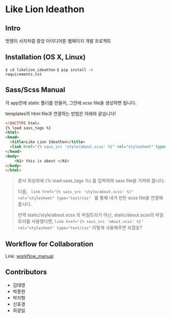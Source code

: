 # Like Lion Ideathon

## Intro

 멋쟁이 사자처럼 중앙 아이디어톤 웹페이지 개발 프로젝트

## Installation (OS X, Linux)

<code>$ cd likelion_ideathon</code>
<code>$ pip install -r requirements.txt </code>

## Sass/Scss Manual

각 app안에 static 폴더를 만들어, 그안에 scss file을 생성하면 됩니다.

templates의 html file과 연결하는 방법은 아래와 같습니다!

```html
<!DOCTYPE html>
{% load sass_tags %}
<html>
<head>
  <title>Like Lion Ideathon</title>
  <link href="{% sass_src 'style/about.scss' %}" rel="stylesheet" type="text/css"/> 
</head>
<body>
    <h1> this is about </h1>
</body>
</html>
```

> 문서 최상위에 {% load sass_tags %} 를 입력하여 sass file을 가져와 줍니다.
>
> 다음, <code> link href="{% sass_src 'style/about.scss' %}" rel="stylesheet" type="text/css" </code> 를 통해 내가 만든 scss file을 연결해줍시다.
>
> 만약 static/style/about.scss 의 파일트리가 아닌, static/about.scss의 파일트리를 사용했다면, <code>link href="{% sass_src 'about.scss' %}" rel="stylesheet" type="text/css"</code> 이렇게 사용해주면 되겠죠?

## Workflow for Collaboration

Link: [workflow_manual](./Workflow.md)

## Contributors

- 김태영
- 박종현 
- 박지형
- 신효경
- 최광일
